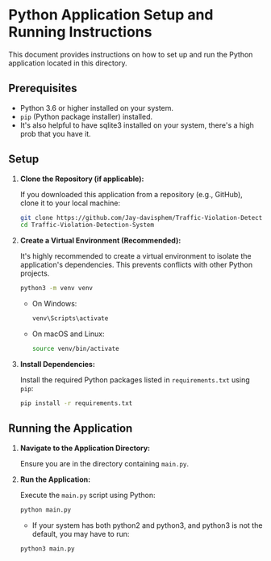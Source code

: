 # Python Application Setup and Running Instructions

This document provides instructions on how to set up and run the Python application located in this directory.

## Prerequisites

* Python 3.6 or higher installed on your system.
* `pip` (Python package installer) installed.
* It's also helpful to have sqlite3 installed on your system, there's a high prob that you have it.

## Setup

1.  **Clone the Repository (if applicable):**

    If you downloaded this application from a repository (e.g., GitHub), clone it to your local machine:

    ```bash
    git clone https://github.com/Jay-davisphem/Traffic-Violation-Detection-System
    cd Traffic-Violation-Detection-System
    ```

2.  **Create a Virtual Environment (Recommended):**

    It's highly recommended to create a virtual environment to isolate the application's dependencies. This prevents conflicts with other Python projects.

    ```bash
    python3 -m venv venv
    ```

    * On Windows:

        ```bash
        venv\Scripts\activate
        ```

    * On macOS and Linux:

        ```bash
        source venv/bin/activate
        ```

3.  **Install Dependencies:**

    Install the required Python packages listed in `requirements.txt` using `pip`:

    ```bash
    pip install -r requirements.txt
    ```

## Running the Application

1.  **Navigate to the Application Directory:**

    Ensure you are in the directory containing `main.py`.

2.  **Run the Application:**

    Execute the `main.py` script using Python:

    ```bash
    python main.py
    ```

    * If your system has both python2 and python3, and python3 is not the default, you may have to run:
    ```bash
    python3 main.py
    ```